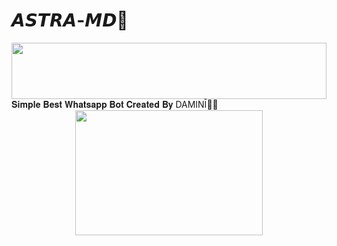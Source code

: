 
# 𝘼𝙎𝙏𝙍𝘼-𝙈𝘿🖤

<img src="https://i.imgur.com/dBaSKWF.gif" height="90" width="100%">
𝐒𝐢𝐦𝐩𝐥𝐞 𝐁𝐞𝐬𝐭 𝐖𝐡𝐚𝐭𝐬𝐚𝐩𝐩 𝐁𝐨𝐭 𝐂𝐫𝐞𝐚𝐭𝐞𝐝 𝐁𝐲 DAMINĪ🖤🥀
<div class = "repo" align = "center">
 
<a href = "#">
<img src = "https://files.catbox.moe/qdkoz3.png"  width="300" height="200">
</img>
 <p align="center">
  <a href="#"><img src="http://readme-typing-svg.herokuapp.com?color=ff00ab&center=true&vCenter=true&multiline=false&lines=ASTRA+MD+WHATSAPP+BOT" alt="">
